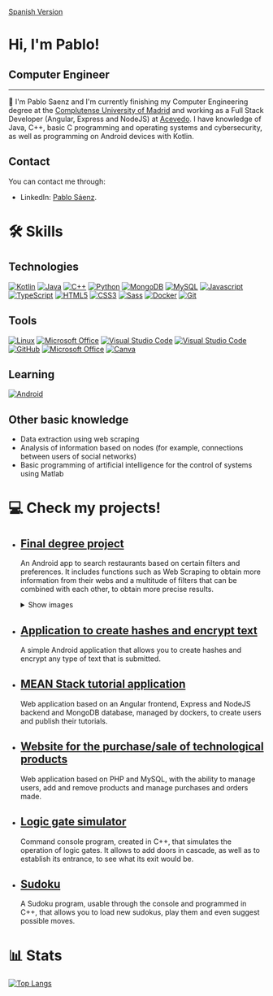 [Spanish Version](https://github.com/PabloSaenz99/PabloSaenz99/blob/main/README.md)

# Hi, I'm Pablo!

## Computer Engineer
***

📜 I'm Pablo Saenz and I'm currently finishing my Computer Engineering degree at the [Complutense University of Madrid](https://informatica.ucm.es/) and working as a Full Stack Developer (Angular, Express and NodeJS) at [Acevedo]( https://acevedocorp.com/es/home). I have knowledge of Java, C++, basic C programming and operating systems and cybersecurity, as well as programming on Android devices with Kotlin.

## Contact
You can contact me through:
<!--
<a href="https://www.linkedin.com/in/pablosaenzbullon"><img src="https://img.shields.io/badge/LinkedIn-0077B5?style=for-the-badge&logo=linkedin&logoColor=white"/></a>
-->
- LinkedIn: [Pablo Sáenz](https://www.linkedin.com/in/pablosaenzbullon).

# 🛠️ Skills

## Technologies

<p align="left">
<a href="https://kotlinlang.org/" target="_blank" rel="noreferrer"><img src="https://www.svgrepo.com/show/353980/kotlin.svg" width="36" height="36" alt="Kotlin" /></a>
<a href="https://docs.oracle.com/en/java/" target="_blank" rel="noreferrer"><img src="https://raw.githubusercontent.com/danielcranney/profileme-dev/main/public/icons/skills/java-colored.svg" width="36" height="36" alt="Java" /></a>
<a href="https://isocpp.org/" target="_blank" rel="noreferrer"><img src="https://www.svgrepo.com/show/303480/c-logo.svg" width="36" height="36" alt="C++" /></a>
<a href="https://www.python.org/" target="_blank" rel="noreferrer"><img src="https://raw.githubusercontent.com/danielcranney/readme-generator/main/public/icons/skills/python-colored.svg" width="36" height="36" alt="Python" /></a>
<a href="https://www.mongodb.com/docs/" target="_blank" rel="noreferrer"><img src="https://raw.githubusercontent.com/danielcranney/profileme-dev/main/public/icons/skills/mongodb-colored.svg" width="36" height="36" alt="MongoDB" /></a>
<a href="https://dev.mysql.com/" target="_blank" rel="noreferrer"><img src="https://raw.githubusercontent.com/danielcranney/profileme-dev/main/public/icons/skills/mysql-colored.svg" width="36" height="36" alt="MySQL" /></a>
<a href="https://developer.mozilla.org/en-US/docs/Web/JavaScript" target="_blank" rel="noreferrer"><img src="https://raw.githubusercontent.com/danielcranney/readme-generator/main/public/icons/skills/javascript-colored.svg" width="36" height="36" alt="Javascript" /></a>
<a href="https://www.typescriptlang.org/" target="_blank" rel="noreferrer"><img src="https://raw.githubusercontent.com/danielcranney/readme-generator/main/public/icons/skills/typescript-colored.svg" width="36" height="36" alt="TypeScript" /></a>
<a href="https://developer.mozilla.org/en-US/docs/Glossary/HTML5" target="_blank" rel="noreferrer"><img src="https://raw.githubusercontent.com/danielcranney/readme-generator/main/public/icons/skills/html5-colored.svg" width="36" height="36" alt="HTML5" /></a>
<a href="https://www.w3.org/TR/CSS/#css" target="_blank" rel="noreferrer"><img src="https://raw.githubusercontent.com/danielcranney/readme-generator/main/public/icons/skills/css3-colored.svg" width="36" height="36" alt="CSS3" /></a>
<a href="https://sass-lang.com/" target="_blank" rel="noreferrer"><img src="https://raw.githubusercontent.com/danielcranney/readme-generator/main/public/icons/skills/sass-colored.svg" width="36" height="36" alt="Sass" /></a>
<a href="https://docs.docker.com/" target="_blank" rel="noreferrer"><img src="https://img.icons8.com/fluency/48/000000/docker.png" width="36" height="36" alt="Docker" /></a>
<a href="https://git-scm.com/doc" target="_blank" rel="noreferrer"><img src="https://img.icons8.com/color/96/000000/git.png" width="36" height="36" alt="Git" /></a>
</p>

## Tools

<p align="left">
<a href="https://www.linux.org/" target="_blank" rel="noreferrer"><img src="https://www.svgrepo.com/show/349437/linux.svg" width="36" height="36" alt="Linux" /></a>
<a href="https://www.latex-project.org/" target="_blank" rel="noreferrer"><img src="https://www.svgrepo.com/show/377983/latex.svg" width="36" height="36" alt="Microsoft Office" /></a>
<a href="https://developer.android.com/studio" target="_blank" rel="noreferrer"><img src="https://www.svgrepo.com/show/424906/logo-google-android-studio.svg" width="36" height="36" alt="Visual Studio Code" /></a>
<a href="https://code.visualstudio.com/" target="_blank" rel="noreferrer"><img src="https://img.icons8.com/color/96/000000/visual-studio-code-2019.png" width="36" height="36" alt="Visual Studio Code" /></a>
<a href="https://github.com/" target="_blank" rel="noreferrer"><img src="https://img.icons8.com/ios-filled/50/000000/github.png" width="36" height="36" alt="GitHub" /></a>
<a href="https://www.office.com" target="_blank" rel="noreferrer"><img src="https://img.icons8.com/color/96/000000/office-365.png" width="36" height="36" alt="Microsoft Office" /></a>
<a href="https://www.canva.com/es_es/" target="_blank" rel="noreferrer"><img src="https://img.icons8.com/plasticine/100/000000/canva.png" width="36" height="36" alt="Canva" /></a>
</p>

## Learning

<p align="left">
<a href="https://developer.android.com/" target="_blank" rel="noreferrer"><img src="https://www.svgrepo.com/show/349588/android.svg" width="36" height="36" alt="Android" /></a>
</p>

## Other basic knowledge
- Data extraction using web scraping
- Analysis of information based on nodes (for example, connections between users of social networks)
- Basic programming of artificial intelligence for the control of systems using Matlab

# 💻 Check my projects!

- ## [Final degree project](https://github.com/PabloSaenz99/appMenus)
    
    An Android app to search restaurants based on certain filters and preferences. It includes functions such as Web Scraping to obtain more information from their webs and a multitude of filters that can be combined with each other, to obtain more precise results.

    <details>
    <summary>Show images</summary>
    <img src="./imgs/foodfeeltr/home.png" name="image-name" width="33%">
    <img src="./imgs/foodfeeltr/filters.png" name="image-name" width="33%">
    <img src="./imgs/foodfeeltr/details.png" name="image-name" width="33%">

    <img src="./imgs/foodfeeltr/login.png" name="image-name" width="33%">
    <img src="./imgs/foodfeeltr/settings.png" name="image-name" width="33%">
    </details>

- ## [Application to create hashes and encrypt text]()
    
    A simple Android application that allows you to create hashes and encrypt any type of text that is submitted.

- ## [MEAN Stack tutorial application](https://github.com/PabloSaenz99/PracticaAngular11)

    Web application based on an Angular frontend, Express and NodeJS backend and MongoDB database, managed by dockers, to create users and publish their tutorials.

- ## [Website for the purchase/sale of technological products](https://github.com/tolu9660/OfferNow/tree/practica4)

    Web application based on PHP and MySQL, with the ability to manage users, add and remove products and manage purchases and orders made.

- ## [Logic gate simulator]()

    Command console program, created in C++, that simulates the operation of logic gates. It allows to add doors in cascade, as well as to establish its entrance, to see what its exit would be.

- ## [Sudoku]()

    A Sudoku program, usable through the console and programmed in C++, that allows you to load new sudokus, play them and even suggest possible moves.

# 📊 Stats

[![Top Langs](https://github-readme-stats.vercel.app/api/top-langs/?username=PabloSaenz99&hide=css&layout=compact)](https://github.com/anuraghazra/github-readme-stats)

